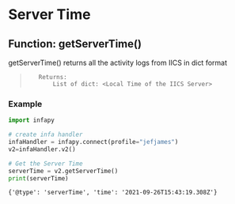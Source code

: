# Server Time

## Function: getServerTime()

getServerTime() returns all the activity logs from IICS in dict format

>        Returns:
>            List of dict: <Local Time of the IICS Server>

### Example


```python
import infapy

# create infa handler
infaHandler = infapy.connect(profile="jefjames")
v2=infaHandler.v2()

# Get the Server Time
serverTime = v2.getServerTime()
print(serverTime)
```

    {'@type': 'serverTime', 'time': '2021-09-26T15:43:19.308Z'}
    
